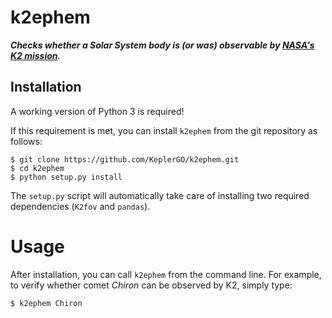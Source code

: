 # k2ephem

***Checks  whether a Solar System body is (or was) observable by [NASA's K2 mission](http://keplerscience.arc.nasa.gov).***


## Installation

A working version of Python 3 is required!

If this requirement is met, you can install `k2ephem`
from the git repository as follows:
```
$ git clone https://github.com/KeplerGO/k2ephem.git
$ cd k2ephem
$ python setup.py install
```
The `setup.py` script will automatically take care of installing two required dependencies (`K2fov` and `pandas`).


# Usage

After installation, you can call `k2ephem` from the command line.
For example, to verify whether comet *Chiron* can be observed by K2,
simply type:
```
$ k2ephem Chiron
```

